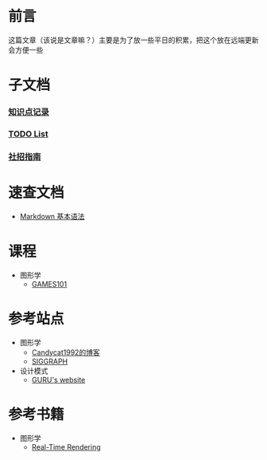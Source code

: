 
# 前言
这篇文章（该说是文章嘛？）主要是为了放一些平日的积累，把这个放在远端更新会方便一些

# 子文档
### [知识点记录](category/Record.md)
### [TODO List](category/TODO.md)
### [社招指南](category/Survive.md)

# 速查文档
- [Markdown 基本语法](https://markdown.com.cn/basic-syntax/) 

# 课程
- 图形学
  - [GAMES101](https://sites.cs.ucsb.edu/~lingqi/teaching/games101.html)

# 参考站点
- 图形学
  - [Candycat1992的博客](https://candycat1992.github.io/)
  - [SIGGRAPH](https://www.siggraph.org/)
- 设计模式
  - [GURU's website](https://refactoringguru.cn/design-patterns/catalog)

# 参考书籍
- 图形学
  - [Real-Time Rendering](https://www.realtimerendering.com/)





